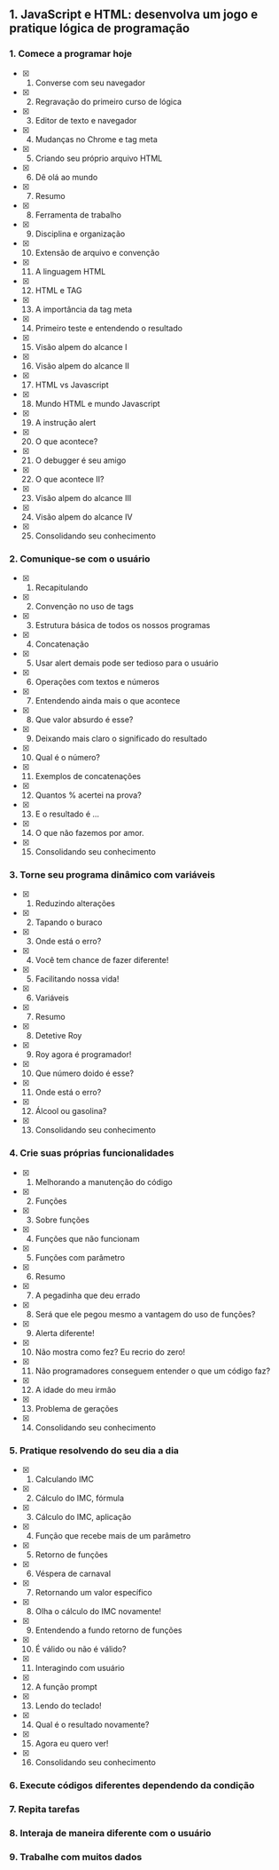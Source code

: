 ## 1. JavaScript e HTML: desenvolva um jogo e pratique lógica de programação

### 1. Comece a programar hoje

- [x] 1. Converse com seu navegador
- [x] 2. Regravação do primeiro curso de lógica
- [x] 3. Editor de texto e navegador
- [x] 4. Mudanças no Chrome e tag meta
- [x] 5. Criando seu próprio arquivo HTML
- [x] 6. Dê olá ao mundo
- [x] 7. Resumo
- [x] 8. Ferramenta de trabalho
- [x] 9. Disciplina e organização
- [x] 10. Extensão de arquivo e convenção
- [x] 11. A linguagem HTML
- [x] 12. HTML e TAG
- [x] 13. A importância da tag meta
- [x] 14. Primeiro teste e entendendo o resultado
- [x] 15. Visão alpem do alcance I
- [x] 16. Visão alpem do alcance II
- [x] 17. HTML vs Javascript
- [x] 18. Mundo HTML e mundo Javascript
- [x] 19. A instrução alert
- [x] 20. O que acontece?
- [x] 21. O debugger é seu amigo
- [x] 22. O que acontece II?
- [x] 23. Visão alpem do alcance III
- [x] 24. Visão alpem do alcance IV
- [x] 25. Consolidando seu conhecimento

### 2. Comunique-se com o usuário

- [x] 1. Recapitulando
- [x] 2. Convenção no uso de tags
- [x] 3. Estrutura básica de todos os nossos programas
- [x] 4. Concatenação
- [x] 5. Usar alert demais pode ser tedioso para o usuário
- [x] 6. Operações com textos e números
- [x] 7. Entendendo ainda mais o que acontece
- [x] 8. Que valor absurdo é esse?
- [x] 9. Deixando mais claro o significado do resultado
- [x] 10. Qual é o número?
- [x] 11. Exemplos de concatenações
- [x] 12. Quantos % acertei na prova?
- [x] 13. E o resultado é ...
- [x] 14. O que não fazemos por amor.
- [x] 15. Consolidando seu conhecimento

### 3. Torne seu programa dinâmico com variáveis

- [x] 1. Reduzindo alterações 
- [x] 2. Tapando o buraco
- [x] 3. Onde está o erro?
- [x] 4. Você tem chance de fazer diferente!
- [x] 5. Facilitando nossa vida!
- [x] 6. Variáveis
- [x] 7. Resumo
- [x] 8. Detetive Roy
- [x] 9. Roy agora é programador!
- [x] 10. Que número doido é esse?
- [x] 11. Onde está o erro?
- [x] 12. Álcool ou gasolina?
- [x] 13. Consolidando seu conhecimento

### 4. Crie suas próprias funcionalidades

- [x] 1. Melhorando a manutenção do código
- [x] 2. Funções
- [x] 3. Sobre funções
- [x] 4. Funções que não funcionam
- [x] 5. Funções com parâmetro
- [x] 6. Resumo
- [x] 7. A pegadinha que deu errado
- [x] 8. Será que ele pegou mesmo a vantagem do uso de funções?
- [x] 9. Alerta diferente!
- [x] 10. Não mostra como fez? Eu recrio do zero!
- [x] 11. Não programadores conseguem  entender o que um código faz?
- [x] 12. A idade do meu irmão
- [x] 13. Problema de gerações
- [x] 14. Consolidando seu conhecimento

### 5. Pratique resolvendo do seu dia a dia

- [x] 1. Calculando IMC
- [x] 2. Cálculo do IMC, fórmula
- [x] 3. Cálculo do IMC, aplicação
- [x] 4. Função que recebe mais de um parâmetro
- [x] 5. Retorno de funções
- [x] 6. Véspera de carnaval
- [x] 7. Retornando um valor específico
- [x] 8. Olha o cálculo do IMC novamente!
- [x] 9. Entendendo a fundo retorno de funções
- [x] 10. É válido ou não é válido?
- [x] 11. Interagindo com usuário
- [x] 12. A função prompt
- [x] 13. Lendo do teclado!
- [x] 14. Qual é o resultado novamente?
- [x] 15. Agora eu quero ver!
- [x] 16. Consolidando seu conhecimento

### 6. Execute códigos diferentes dependendo da condição

### 7. Repita tarefas

### 8. Interaja de maneira diferente com o usuário

### 9. Trabalhe com muitos dados
